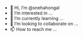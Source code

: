 - 👋 Hi, I’m @snehahongal
- 👀 I’m interested in ...
- 🌱 I’m currently learning ...
- 💞️ I’m looking to collaborate on ...
- 📫 How to reach me ...

<!---
snehahongal/snehahongal is a ✨ special ✨ repository because its `README.md` (this file) appears on your GitHub profile.
You can click the Preview link to take a look at your changes.
--->
